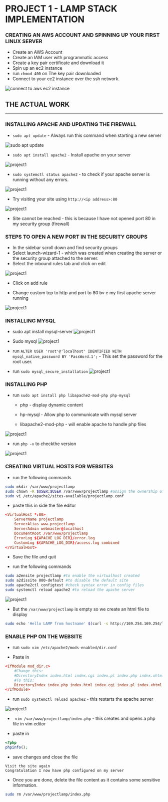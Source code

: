 # PROJECT 1 - LAMP STACK IMPLEMENTATION

### CREATING AN AWS ACCOUNT AND SPINNING UP YOUR FIRST LINUX SERVER

- Create an AWS Account
- Create an IAM user with programmatic access
- Create a key pair certificate and download it
- Spin up an ec2 instance
- run `chmod 400` on The key pair downloaded
- Connect to your ec2 instance over the ssh network.

![connect to aws ec2 instance](./images/1.png)

## THE ACTUAL WORK

---

### INSTALLING APACHE AND UPDATING THE FIREWALL

- `sudo apt update` - Always run this command when starting a new server

![sudo apt update](./images/2.png)

- `sudo apt install apache2` - Install apache on your server

![project1](./images/3.png)

- `sudo systemctl status apache2` - to check if your apache server is running without any errors.

![project1](./images/4.png)

- Try visiting your site using `http://<ip address>:80`

![project1](./images/5.png)

- Site cannot be reached - this is because I have not opened port 80 in my security group (firewall)

### STEPS TO OPEN A NEW PORT IN THE SECURITY GROUPS

- In the sidebar scroll down and find security groups
- Select launch-wizard-1 - which was created when creating the server or the security group attached to the server.
- Select the inbound rules tab and click on edit

![project1](./images/6.png)

- Click on add rule

- Change custom tcp to http and port to 80
  bv e my first apache server running

![project1](./images/9.png)

### INSTALLING MYSQL

- sudo apt install mysql-server
  ![project1](./images/10.png)

- Sudo mysql
  ![project1](./images/11.png)

- run `ALTER USER 'root'@'localhost' IDENTIFIED WITH mysql_native_password BY 'PassWord.1';` - This set the password for the root user.

- run `sudo mysql_secure_installation`
  ![project1](./images/12.png)

### INSTALLING PHP

- run `sudo apt install php libapache2-mod-php php-mysql`

  - php - display dynamic content

  - hp-mysql - Allow php to communicate with mysql server

  - libapache2-mod-php - will enable apache to handle php files

![project1](./images/13.png)

- run `php -v` to checkthe version

![project1](./images/14.png)

### CREATING VIRTUAL HOSTS FOR WEBSITES

- run the following commands

```bash
sudo mkdir /var/www/projectlamp
sudo chown -R $USER:$USER /var/www/projectlamp #assign the ownership of the directory to the current user of the system.
sudo vi /etc/apache2/sites-available/projectlamp.conf
```

- paste this in side the file editor

```conf
<VirtualHost *:80>
    ServerName projectlamp
    ServerAlias www.projectlamp
    ServerAdmin webmaster@localhost
    DocumentRoot /var/www/projectlamp
    ErrorLog ${APACHE_LOG_DIR}/error.log
    CustomLog ${APACHE_LOG_DIR}/access.log combined
</VirtualHost>
```

- Save the file and quit

- run the following commands

```bash
sudo a2ensite projectlamp #to enable the virtualhost created
sudo a2dissite 000-default #to disable the default site
sudo apache2ctl configtest #check syntax error in config files
sudo systemctl reload apache2 #to reload the apache server
```

![project1](./images/15.png)

- But the `/var/www/projectlamp` is empty so we create an html file to display

```bash
sudo echo 'Hello LAMP from hostname' $(curl -s http://169.254.169.254/latest/meta-data/public-hostname) 'with public IP' $(curl -s http://169.254.169.254/latest/meta-data/public-ipv4) > /var/www/projectlamp/index.html
```

### ENABLE PHP ON THE WEBSITE

- run `sudo vim /etc/apache2/mods-enabled/dir.conf`

- Paste in

```conf
<IfModule mod_dir.c>
    #Change this:
    #DirectoryIndex index.html index.cgi index.pl index.php index.xhtml index.htm
    #To this:
    DirectoryIndex index.php index.html index.cgi index.pl index.xhtml index.htm
</IfModule>
```

- run `sudo systemctl reload apache2` - this restarts the apache server

![project1](./images/16.png)

- ` vim /var/www/projectlamp/index.php` - this creates and opens a php file in vim editor

- paste in

```php
<?php
phpinfo();
```

- save changes and close the file

```text
Visit the site again
Congratulation I now have php configured on my server
```

- Once you are done, delete the file content as it contains some sensitive information.

```bash
sudo rm /var/www/projectlamp/index.php
```
